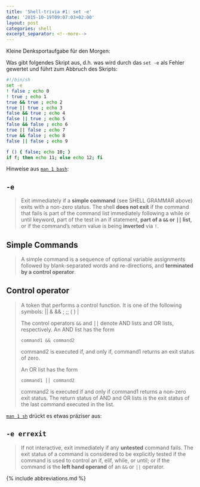 ```yaml
---
title: 'Shell-trivia #1: set -e'
date: '2015-10-19T09:07:03+02:00'
layout: post
categories: shell
excerpt_separator: <!--more-->
---
```


Kleine Denksportaufgabe für den Morgen:

Was gibt folgendes Skript aus, d.h. was wird durch das `set -e` als Fehler gewertet und führt zum Abbruch des Skripts:

```bash
#!/bin/sh
set -e
! false ; echo 0
! true ; echo 1
true && true ; echo 2
true || true ; echo 3
false && true ; echo 4
false || true ; echo 5
false && false ; echo 6
true || false ; echo 7
true && false ; echo 8
false || false ; echo 9

f () { false; echo 10; }
if f; then echo 11; else echo 12; fi
```

<!--more-->

Hinweise aus [`man 1 bash`](man:bash(1)):

## `-e`
> Exit immediately if a **simple command** (see SHELL GRAMMAR above) exits with a non-zero status.
> The shell **does not exit** if the command that fails is part of the command list immediately following a while or until keyword, part of the test in an if statement, **part of a `&&` or `⎪⎪` list**, or if the command’s return value is being **inverted** via `!`.

## Simple Commands
> A simple command is a sequence of optional variable assignments followed by blank-separated words and re-directions, and **terminated by a control operator**.

## Control operator
> A token that performs a control function.
> It is one of the following symbols:
>     || & && ; ;; ( ) | <newline>
>
> The control operators `&&` and `⎪⎪` denote AND lists and OR lists, respectively.
> An AND list has the form
>
>     command1 && command2
>
> command2 is executed if, and only if, command1 returns an exit status of zero.
>
> An OR list has the form
>
>     command1 ⎪⎪ command2
>
> command2 is executed if and only if command1 returns a non-zero exit status.
> The return status of AND and OR lists is the exit status of the last command executed in the list.

[`man 1 sh`](man:sh(1)) drückt es etwas präziser aus:

## `-e errexit`
> If not interactive, exit immediately if any **untested** command fails.
> The exit status of a command is considered to be explicitly tested if the command is used to control an if, elif, while, or until; or if the command is the **left hand operand** of an `&&` or `||` operator.

{% include abbreviations.md %}
